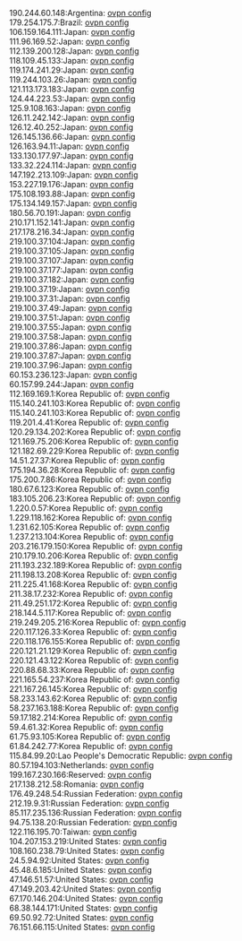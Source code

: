 190.244.60.148:Argentina: [ovpn config](vpn/190_244_60_148.ovpn)  
179.254.175.7:Brazil: [ovpn config](vpn/179_254_175_7.ovpn)  
106.159.164.111:Japan: [ovpn config](vpn/106_159_164_111.ovpn)  
111.96.169.52:Japan: [ovpn config](vpn/111_96_169_52.ovpn)  
112.139.200.128:Japan: [ovpn config](vpn/112_139_200_128.ovpn)  
118.109.45.133:Japan: [ovpn config](vpn/118_109_45_133.ovpn)  
119.174.241.29:Japan: [ovpn config](vpn/119_174_241_29.ovpn)  
119.244.103.26:Japan: [ovpn config](vpn/119_244_103_26.ovpn)  
121.113.173.183:Japan: [ovpn config](vpn/121_113_173_183.ovpn)  
124.44.223.53:Japan: [ovpn config](vpn/124_44_223_53.ovpn)  
125.9.108.163:Japan: [ovpn config](vpn/125_9_108_163.ovpn)  
126.11.242.142:Japan: [ovpn config](vpn/126_11_242_142.ovpn)  
126.12.40.252:Japan: [ovpn config](vpn/126_12_40_252.ovpn)  
126.145.136.66:Japan: [ovpn config](vpn/126_145_136_66.ovpn)  
126.163.94.11:Japan: [ovpn config](vpn/126_163_94_11.ovpn)  
133.130.177.97:Japan: [ovpn config](vpn/133_130_177_97.ovpn)  
133.32.224.114:Japan: [ovpn config](vpn/133_32_224_114.ovpn)  
147.192.213.109:Japan: [ovpn config](vpn/147_192_213_109.ovpn)  
153.227.19.176:Japan: [ovpn config](vpn/153_227_19_176.ovpn)  
175.108.193.88:Japan: [ovpn config](vpn/175_108_193_88.ovpn)  
175.134.149.157:Japan: [ovpn config](vpn/175_134_149_157.ovpn)  
180.56.70.191:Japan: [ovpn config](vpn/180_56_70_191.ovpn)  
210.171.152.141:Japan: [ovpn config](vpn/210_171_152_141.ovpn)  
217.178.216.34:Japan: [ovpn config](vpn/217_178_216_34.ovpn)  
219.100.37.104:Japan: [ovpn config](vpn/219_100_37_104.ovpn)  
219.100.37.105:Japan: [ovpn config](vpn/219_100_37_105.ovpn)  
219.100.37.107:Japan: [ovpn config](vpn/219_100_37_107.ovpn)  
219.100.37.177:Japan: [ovpn config](vpn/219_100_37_177.ovpn)  
219.100.37.182:Japan: [ovpn config](vpn/219_100_37_182.ovpn)  
219.100.37.19:Japan: [ovpn config](vpn/219_100_37_19.ovpn)  
219.100.37.31:Japan: [ovpn config](vpn/219_100_37_31.ovpn)  
219.100.37.49:Japan: [ovpn config](vpn/219_100_37_49.ovpn)  
219.100.37.51:Japan: [ovpn config](vpn/219_100_37_51.ovpn)  
219.100.37.55:Japan: [ovpn config](vpn/219_100_37_55.ovpn)  
219.100.37.58:Japan: [ovpn config](vpn/219_100_37_58.ovpn)  
219.100.37.86:Japan: [ovpn config](vpn/219_100_37_86.ovpn)  
219.100.37.87:Japan: [ovpn config](vpn/219_100_37_87.ovpn)  
219.100.37.96:Japan: [ovpn config](vpn/219_100_37_96.ovpn)  
60.153.236.123:Japan: [ovpn config](vpn/60_153_236_123.ovpn)  
60.157.99.244:Japan: [ovpn config](vpn/60_157_99_244.ovpn)  
112.169.169.1:Korea Republic of: [ovpn config](vpn/112_169_169_1.ovpn)  
115.140.241.103:Korea Republic of: [ovpn config](vpn/115_140_241_103.ovpn)  
115.140.241.103:Korea Republic of: [ovpn config](vpn/115_140_241_103.ovpn)  
119.201.4.41:Korea Republic of: [ovpn config](vpn/119_201_4_41.ovpn)  
120.29.134.202:Korea Republic of: [ovpn config](vpn/120_29_134_202.ovpn)  
121.169.75.206:Korea Republic of: [ovpn config](vpn/121_169_75_206.ovpn)  
121.182.69.229:Korea Republic of: [ovpn config](vpn/121_182_69_229.ovpn)  
14.51.27.37:Korea Republic of: [ovpn config](vpn/14_51_27_37.ovpn)  
175.194.36.28:Korea Republic of: [ovpn config](vpn/175_194_36_28.ovpn)  
175.200.7.86:Korea Republic of: [ovpn config](vpn/175_200_7_86.ovpn)  
180.67.6.123:Korea Republic of: [ovpn config](vpn/180_67_6_123.ovpn)  
183.105.206.23:Korea Republic of: [ovpn config](vpn/183_105_206_23.ovpn)  
1.220.0.57:Korea Republic of: [ovpn config](vpn/1_220_0_57.ovpn)  
1.229.118.162:Korea Republic of: [ovpn config](vpn/1_229_118_162.ovpn)  
1.231.62.105:Korea Republic of: [ovpn config](vpn/1_231_62_105.ovpn)  
1.237.213.104:Korea Republic of: [ovpn config](vpn/1_237_213_104.ovpn)  
203.216.179.150:Korea Republic of: [ovpn config](vpn/203_216_179_150.ovpn)  
210.179.10.206:Korea Republic of: [ovpn config](vpn/210_179_10_206.ovpn)  
211.193.232.189:Korea Republic of: [ovpn config](vpn/211_193_232_189.ovpn)  
211.198.13.208:Korea Republic of: [ovpn config](vpn/211_198_13_208.ovpn)  
211.225.41.168:Korea Republic of: [ovpn config](vpn/211_225_41_168.ovpn)  
211.38.17.232:Korea Republic of: [ovpn config](vpn/211_38_17_232.ovpn)  
211.49.251.172:Korea Republic of: [ovpn config](vpn/211_49_251_172.ovpn)  
218.144.5.117:Korea Republic of: [ovpn config](vpn/218_144_5_117.ovpn)  
219.249.205.216:Korea Republic of: [ovpn config](vpn/219_249_205_216.ovpn)  
220.117.126.33:Korea Republic of: [ovpn config](vpn/220_117_126_33.ovpn)  
220.118.176.155:Korea Republic of: [ovpn config](vpn/220_118_176_155.ovpn)  
220.121.21.129:Korea Republic of: [ovpn config](vpn/220_121_21_129.ovpn)  
220.121.43.122:Korea Republic of: [ovpn config](vpn/220_121_43_122.ovpn)  
220.88.68.33:Korea Republic of: [ovpn config](vpn/220_88_68_33.ovpn)  
221.165.54.237:Korea Republic of: [ovpn config](vpn/221_165_54_237.ovpn)  
221.167.26.145:Korea Republic of: [ovpn config](vpn/221_167_26_145.ovpn)  
58.233.143.62:Korea Republic of: [ovpn config](vpn/58_233_143_62.ovpn)  
58.237.163.188:Korea Republic of: [ovpn config](vpn/58_237_163_188.ovpn)  
59.17.182.214:Korea Republic of: [ovpn config](vpn/59_17_182_214.ovpn)  
59.4.61.32:Korea Republic of: [ovpn config](vpn/59_4_61_32.ovpn)  
61.75.93.105:Korea Republic of: [ovpn config](vpn/61_75_93_105.ovpn)  
61.84.242.77:Korea Republic of: [ovpn config](vpn/61_84_242_77.ovpn)  
115.84.99.20:Lao People's Democratic Republic: [ovpn config](vpn/115_84_99_20.ovpn)  
80.57.194.103:Netherlands: [ovpn config](vpn/80_57_194_103.ovpn)  
199.167.230.166:Reserved: [ovpn config](vpn/199_167_230_166.ovpn)  
217.138.212.58:Romania: [ovpn config](vpn/217_138_212_58.ovpn)  
176.49.248.54:Russian Federation: [ovpn config](vpn/176_49_248_54.ovpn)  
212.19.9.31:Russian Federation: [ovpn config](vpn/212_19_9_31.ovpn)  
85.117.235.136:Russian Federation: [ovpn config](vpn/85_117_235_136.ovpn)  
94.75.138.20:Russian Federation: [ovpn config](vpn/94_75_138_20.ovpn)  
122.116.195.70:Taiwan: [ovpn config](vpn/122_116_195_70.ovpn)  
104.207.153.219:United States: [ovpn config](vpn/104_207_153_219.ovpn)  
108.160.238.79:United States: [ovpn config](vpn/108_160_238_79.ovpn)  
24.5.94.92:United States: [ovpn config](vpn/24_5_94_92.ovpn)  
45.48.6.185:United States: [ovpn config](vpn/45_48_6_185.ovpn)  
47.146.51.57:United States: [ovpn config](vpn/47_146_51_57.ovpn)  
47.149.203.42:United States: [ovpn config](vpn/47_149_203_42.ovpn)  
67.170.146.204:United States: [ovpn config](vpn/67_170_146_204.ovpn)  
68.38.144.171:United States: [ovpn config](vpn/68_38_144_171.ovpn)  
69.50.92.72:United States: [ovpn config](vpn/69_50_92_72.ovpn)  
76.151.66.115:United States: [ovpn config](vpn/76_151_66_115.ovpn)  
